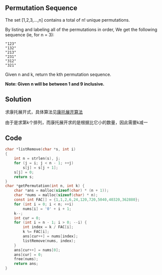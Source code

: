 ## Permutation Sequence

The set [1,2,3,…,n] contains a total of n! unique permutations.

By listing and labeling all of the permutations in order,
We get the following sequence (ie, for n = 3):
```
"123"
"132"
"213"
"231"
"312"
"321"
```
Given n and k, return the kth permutation sequence.

**Note: Given n will be between 1 and 9 inclusive.**

## Solution

求康托展开式，具体算法见[康托展开算法](https://github.com/krystism/algorithms/tree/master/cantor)

由于是求第k个排列，而康托展开求的是根据比它小的数量，因此需要k减一

## Code

```c
char *listRemove(char *s, int i)
{
	int n = strlen(s), j;
	for (j = i; j < n - 1; ++j)
		s[j] = s[j + 1];
	s[j] = 0;
	return s;
}
char *getPermutation(int n, int k) {
	char *ans = malloc(sizeof(char) * (n + 1));
	char *nums = malloc(sizeof(char) * n);
	const int FAC[] = {1,1,2,6,24,120,720,5040,40320,362880};
	for (int i = 0; i < n; ++i)
		nums[i] = '0' + i + 1;
	k--;
	int cur = 0;
	for (int i = n - 1; i > 0; --i) {
		int index = k / FAC[i];
		k %= FAC[i];
		ans[cur++] = nums[index];
		listRemove(nums, index);
	}
	ans[cur++] = nums[0];
	ans[cur] = 0;
	free(nums);
	return ans;
}
```
